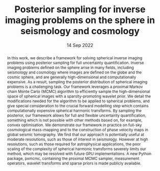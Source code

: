 ---
title: "Posterior sampling for inverse imaging problems on the sphere in seismology and cosmology"

# Authors
# If you created a profile for a user (e.g. the default `admin` user), write the username (folder name) here 
# and it will be replaced with their full name and linked to their profile.
authors:
- A. Marignier
- J. D. McEwen
- A. M. G. Ferreira
- T. D. Kitching

# Author notes (optional)
author_notes: []

date: "14 Sep 2022"

# Publication type.
# Legend: 0 = Uncategorized; 1 = Conference paper; 2 = Journal article;
# 3 = Preprint / Working Paper; 4 = Report; 5 = Book; 6 = Book section;
# 7 = Thesis; 8 = Patent
publication_types: ["3"]

# Publication name and optional abbreviated publication name.
publication: "*Royal Astronomical Society Techniques and Instruments, under review*"
publication_short: "*RASTI, under review*"

abstract:     In this work, we describe a framework for solving spherical inverse imaging problems using posterior sampling for full uncertainty quantification.
    Inverse imaging problems defined on the sphere arise in many fields, including seismology and cosmology where images are defined on the globe and the cosmic sphere, and are generally high-dimensional and computationally expensive.
    As a result, sampling the posterior distribution of spherical imaging problems is a challenging task.
    Our framework leverages a proximal Markov chain Monte Carlo (MCMC) algorithm to efficiently sample the high-dimensional space of spherical images with a sparsity-promoting wavelet prior.
    We detail the modifications needed for the algorithm to be applied to spherical problems, and give special consideration to the crucial forward modelling step which contains computationally expensive spherical harmonic transforms.
    By sampling the posterior, our framework allows for full and flexible uncertainty quantification, something which is not possible with other methods based on, for example, convex optimisation.
    We demonstrate our framework in practice on full-sky cosmological mass-mapping and to the construction of phase velocity maps in global seismic tomography.
    We find that our approach is potentially useful at moderate resolutions, such as those of interest in seismology.
    However at high resolutions, such as those required for astrophysical applications, the poor scaling of the complexity of spherical harmonic transforms severely limits our method, which may be resolved with future GPU implementations.
    A new Python package, pxmcmc, containing the proximal MCMC sampler, measurement operators, wavelet transforms and sparse priors is made publicly available.

tags: []

# Custom links (uncomment lines below)
links:
- name: URL
  url: https://arxiv.org/abs/2107.06500
  icon_pack: fas
  icon: globe
- name: DOI
  url: https://doi.org/10.48550/arXiv.2107.06500
  icon_pack: ai
  icon: doi

---